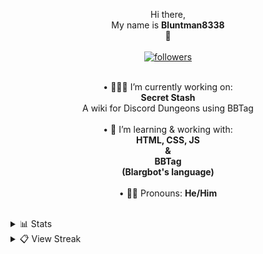 <p align="center">
Hi there,</br>My name is <strong>Bluntman8338</strong> </br>👋</br></br>
  <a href="https://github.com/Bluntman8338"> <img alt="followers" title="Give Me A Follow" src="https://img.shields.io/github/followers/Bluntman8338?color=FCEF01&labelColor=006A2F&style=for-the-badge&logo=github&label=Give%20Me%20A%20Follow" /></a></br>
</p>



<p align="center">
<br>• 🧑🏼‍💻  I’m currently working on:<br><strong>Secret Stash</strong><br>A wiki for Discord Dungeons using BBTag<br>
<br>• 📖 I’m learning & working with:</br><strong>HTML, CSS, JS<br>&<br>BBTag<br>(Blargbot's language)</strong></br>
<br>• 🙋🏼 Pronouns: <strong>He/Him</strong></br>
</p>
</br>
<details>
  <summary>📊 Stats</summary>
  <p align="center">
<a href="https://github.com/Bluntman8338/github-readme-stats"><img alt="Bluntman8338's Github Stats" src="https://denvercoder1-github-readme-stats.vercel.app/api?username=Bluntman8338&show_icons=true&count_private=true&title_color=006A2F&text_color=FCEF01&icon_color=006A2F&border_color=006A2F&react&hide_border=false&bg_color=171A18" /></a>
</p>
</details>

<details>
  <summary>📋 View Streak </summary>
  <p align="center">
<a href="https://git.io/streak-stats"><img src="https://streak-stats.demolab.com?user=Bluntman8338&ring=006A2F&fire=FCEF01&background=171A18&currStreakNum=FCEF01&currStreakLabel=FCEF01&sideNums=FCEF01&stroke=FCEF01&border=006A2F&sideLabels=006A2F&dates=006A2F" alt="Bluntman8338's Streak" /></a>
</p>
</details>
